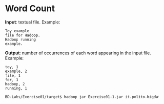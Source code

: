 # Word Count

**Input**: textual file. Example:

    Toy example
    file for Hadoop.
    Hadoop running
    example.

**Output**: number of occurrences of each word appearing in the input file. Example: 

    toy, 1
    example, 2
    file, 1
    for, 1
    hadoop, 2
    running, 1

```sh
BD-Labs/Exercise01/target$ hadoop jar Exercise01-1.jar it.polito.bigdata.hadoop.E01Driver 1 ./in/input.txt ./out/
```